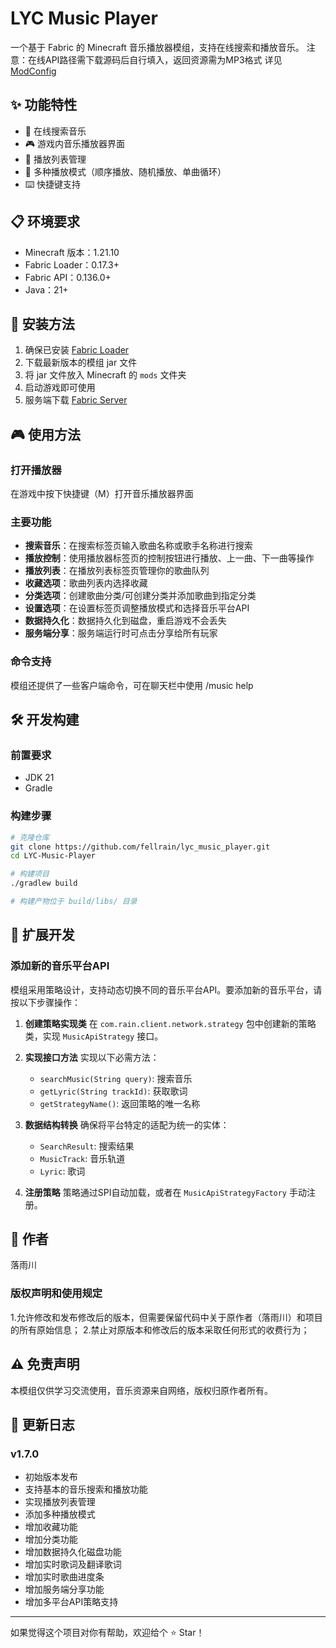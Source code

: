 # LYC Music Player

一个基于 Fabric 的 Minecraft 音乐播放器模组，支持在线搜索和播放音乐。
注意：在线API路径需下载源码后自行填入，返回资源需为MP3格式
详见 [ModConfig](https://github.com/fellrain/lyc_music_player/blob/master/src/main/java/com/rain/common/config/ModConfig.java)

## ✨ 功能特性

- 🎵 在线搜索音乐
- 🎮 游戏内音乐播放器界面
- 📝 播放列表管理
- 🔄 多种播放模式（顺序播放、随机播放、单曲循环）
- ⌨️ 快捷键支持

## 📋 环境要求

- Minecraft 版本：1.21.10
- Fabric Loader：0.17.3+
- Fabric API：0.136.0+
- Java：21+

## 🔧 安装方法

1. 确保已安装 [Fabric Loader](https://fabricmc.net/use/)
2. 下载最新版本的模组 jar 文件
3. 将 jar 文件放入 Minecraft 的 `mods` 文件夹
4. 启动游戏即可使用
5. 服务端下载 [Fabric Server](https://fabricmc.net/use/server/)

## 🎮 使用方法

### 打开播放器
在游戏中按下快捷键（M）打开音乐播放器界面

### 主要功能
- **搜索音乐**：在搜索标签页输入歌曲名称或歌手名称进行搜索
- **播放控制**：使用播放器标签页的控制按钮进行播放、上一曲、下一曲等操作
- **播放列表**：在播放列表标签页管理你的歌曲队列
- **收藏选项**：歌曲列表内选择收藏
- **分类选项**：创建歌曲分类/可创建分类并添加歌曲到指定分类
- **设置选项**：在设置标签页调整播放模式和选择音乐平台API
- **数据持久化**：数据持久化到磁盘，重启游戏不会丢失
- **服务端分享**：服务端运行时可点击分享给所有玩家

### 命令支持
模组还提供了一些客户端命令，可在聊天栏中使用 /music help

## 🛠️ 开发构建

### 前置要求
- JDK 21
- Gradle

### 构建步骤
```bash
# 克隆仓库
git clone https://github.com/fellrain/lyc_music_player.git
cd LYC-Music-Player

# 构建项目
./gradlew build

# 构建产物位于 build/libs/ 目录
```

## 🔌 扩展开发

### 添加新的音乐平台API

模组采用策略设计，支持动态切换不同的音乐平台API。要添加新的音乐平台，请按以下步骤操作：

1. **创建策略实现类**
   在 `com.rain.client.network.strategy` 包中创建新的策略类，实现 `MusicApiStrategy` 接口。

2. **实现接口方法**
   实现以下必需方法：
   - `searchMusic(String query)`: 搜索音乐
   - `getLyric(String trackId)`: 获取歌词
   - `getStrategyName()`: 返回策略的唯一名称

3. **数据结构转换**
   确保将平台特定的适配为统一的实体：
   - `SearchResult`: 搜索结果
   - `MusicTrack`: 音乐轨道
   - `Lyric`: 歌词

4. **注册策略**
   策略通过SPI自动加载，或者在 `MusicApiStrategyFactory` 手动注册。

## 👤 作者

落雨川

### 版权声明和使用规定
1.允许修改和发布修改后的版本，但需要保留代码中关于原作者（落雨川）和项目的所有原始信息；
2.禁止对原版本和修改后的版本采取任何形式的收费行为；

## ⚠️ 免责声明

本模组仅供学习交流使用，音乐资源来自网络，版权归原作者所有。

## 📝 更新日志

### v1.7.0
- 初始版本发布
- 支持基本的音乐搜索和播放功能
- 实现播放列表管理
- 添加多种播放模式
- 增加收藏功能
- 增加分类功能
- 增加数据持久化磁盘功能
- 增加实时歌词及翻译歌词
- 增加实时歌曲进度条
- 增加服务端分享功能
- 增加多平台API策略支持

---

如果觉得这个项目对你有帮助，欢迎给个 ⭐ Star！